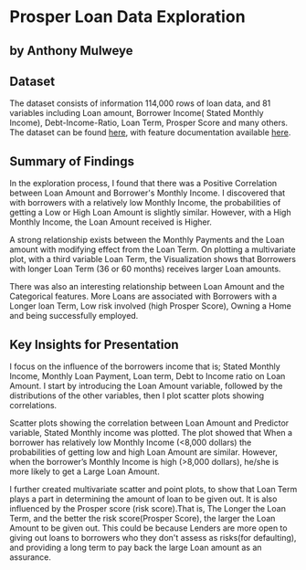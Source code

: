 # Prosper Loan Data Exploration
## by Anthony Mulweye


## Dataset

The dataset consists of information 114,000 rows of loan data, and 81 variables including Loan amount, Borrower Income( Stated Monthly Income), Debt-Income-Ratio, Loan Term, Prosper Score and many others. The dataset can be found [here](https://www.google.com/url?q=https://s3.amazonaws.com/udacity-hosted-downloads/ud651/prosperLoanData.csv&amp;sa=D&amp;ust=1581581520570000), with feature documentation available [here](https://docs.google.com/spreadsheets/d/1gDyi_L4UvIrLTEC6Wri5nbaMmkGmLQBk-Yx3z0XDEtI/edit#gid=0).


## Summary of Findings

In the exploration process, I found that there was a Positive Correlation between Loan Amount and Borrower's Monthly Income. I discovered that with borrowers with a relatively low Monthly Income, the probabilities of getting a Low or High Loan Amount is slightly similar. However, with a High Monthly Income, the Loan Amount received is Higher.

A strong relationship exists between the Monthly Payments and the Loan amount with modifying effect from the Loan Term. On plotting a multivariate plot, with a third variable Loan Term, the Visualization shows that Borrowers with longer Loan Term (36 or 60 months) receives larger Loan amounts.

There was also an interesting relationship between Loan Amount and the Categorical features. More Loans are associated with Borrowers with a Longer loan Term, Low risk involved (high Prosper Score), Owning a Home and being successfully employed.


## Key Insights for Presentation

I focus on the influence of the borrowers income that is; Stated Monthly Income, Monthly Loan Payment, Loan term, Debt to Income ratio on Loan Amount. I start by introducing the Loan Amount variable, followed by the distributions of the other variables, then I plot scatter plots showing correlations.

Scatter plots showing the correlation between Loan Amount and Predictor variable, Stated Monthly income was plotted. The plot showed that When a borrower has relatively low Monthly Income (<8,000 dollars) the probabilities of getting low and high Loan Amount are similar. However, when the borrower’s Monthly Income is high (>8,000 dollars), he/she is more likely to get a Large Loan Amount.

I further created multivariate scatter and point plots, to show that Loan Term plays a part in determining the amount of loan to be given out. It is also influenced by the Prosper score (risk score).That is, The Longer the Loan Term, and the better the risk score(Prosper Score), the larger the Loan Amount to be given out. This could be because Lenders are more open to giving out loans to borrowers who they don't assess as risks(for defaulting), and providing a long term to pay back the large Loan amount as an assurance.